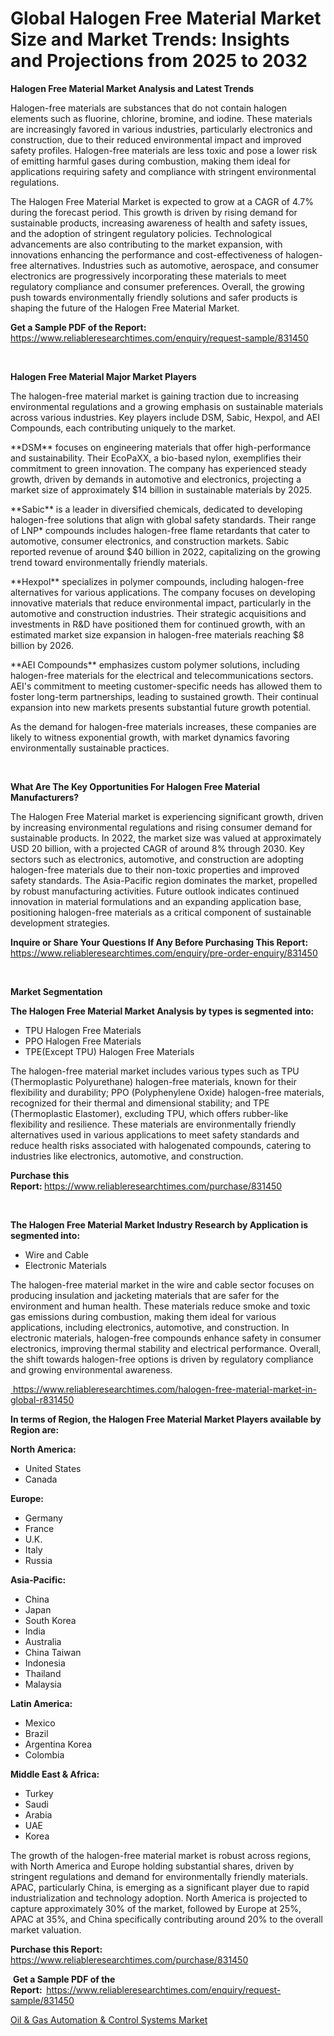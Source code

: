 <p><h1>Global Halogen Free Material Market Size and Market Trends: Insights and Projections from 2025 to 2032</h1></p><p><strong>Halogen Free Material Market Analysis and Latest Trends</strong></p>
<p><p>Halogen-free materials are substances that do not contain halogen elements such as fluorine, chlorine, bromine, and iodine. These materials are increasingly favored in various industries, particularly electronics and construction, due to their reduced environmental impact and improved safety profiles. Halogen-free materials are less toxic and pose a lower risk of emitting harmful gases during combustion, making them ideal for applications requiring safety and compliance with stringent environmental regulations.</p><p>The Halogen Free Material Market is expected to grow at a CAGR of 4.7% during the forecast period. This growth is driven by rising demand for sustainable products, increasing awareness of health and safety issues, and the adoption of stringent regulatory policies. Technological advancements are also contributing to the market expansion, with innovations enhancing the performance and cost-effectiveness of halogen-free alternatives. Industries such as automotive, aerospace, and consumer electronics are progressively incorporating these materials to meet regulatory compliance and consumer preferences. Overall, the growing push towards environmentally friendly solutions and safer products is shaping the future of the Halogen Free Material Market.</p></p>
<p><strong>Get a Sample PDF of the Report:&nbsp;</strong> <a href="https://www.reliableresearchtimes.com/enquiry/request-sample/831450?utm_campaign=2326&utm_medium=2&utm_source=Github&utm_content=ia&utm_term=25032025&utm_id=halogen-free-material">https://www.reliableresearchtimes.com/enquiry/request-sample/831450</a></p>
<p>&nbsp;</p>
<p><strong>Halogen Free Material Major Market Players</strong></p>
<p><p>The halogen-free material market is gaining traction due to increasing environmental regulations and a growing emphasis on sustainable materials across various industries. Key players include DSM, Sabic, Hexpol, and AEI Compounds, each contributing uniquely to the market.</p><p>**DSM** focuses on engineering materials that offer high-performance and sustainability. Their EcoPaXX, a bio-based nylon, exemplifies their commitment to green innovation. The company has experienced steady growth, driven by demands in automotive and electronics, projecting a market size of approximately $14 billion in sustainable materials by 2025.</p><p>**Sabic** is a leader in diversified chemicals, dedicated to developing halogen-free solutions that align with global safety standards. Their range of LNP* compounds includes halogen-free flame retardants that cater to automotive, consumer electronics, and construction markets. Sabic reported revenue of around $40 billion in 2022, capitalizing on the growing trend toward environmentally friendly materials.</p><p>**Hexpol** specializes in polymer compounds, including halogen-free alternatives for various applications. The company focuses on developing innovative materials that reduce environmental impact, particularly in the automotive and construction industries. Their strategic acquisitions and investments in R&D have positioned them for continued growth, with an estimated market size expansion in halogen-free materials reaching $8 billion by 2026.</p><p>**AEI Compounds** emphasizes custom polymer solutions, including halogen-free materials for the electrical and telecommunications sectors. AEI's commitment to meeting customer-specific needs has allowed them to foster long-term partnerships, leading to sustained growth. Their continual expansion into new markets presents substantial future growth potential.</p><p>As the demand for halogen-free materials increases, these companies are likely to witness exponential growth, with market dynamics favoring environmentally sustainable practices.</p></p>
<p>&nbsp;</p>
<p><strong>What Are The Key Opportunities For Halogen Free Material Manufacturers?</strong></p>
<p><p>The Halogen Free Material market is experiencing significant growth, driven by increasing environmental regulations and rising consumer demand for sustainable products. In 2022, the market size was valued at approximately USD 20 billion, with a projected CAGR of around 8% through 2030. Key sectors such as electronics, automotive, and construction are adopting halogen-free materials due to their non-toxic properties and improved safety standards. The Asia-Pacific region dominates the market, propelled by robust manufacturing activities. Future outlook indicates continued innovation in material formulations and an expanding application base, positioning halogen-free materials as a critical component of sustainable development strategies.</p></p>
<p><strong>Inquire or Share Your Questions If Any Before Purchasing This Report:</strong> <a href="https://www.reliableresearchtimes.com/enquiry/pre-order-enquiry/831450?utm_campaign=2326&utm_medium=2&utm_source=Github&utm_content=ia&utm_term=25032025&utm_id=halogen-free-material">https://www.reliableresearchtimes.com/enquiry/pre-order-enquiry/831450</a></p>
<p>&nbsp;</p>
<p><strong>Market Segmentation</strong></p>
<p><strong>The Halogen Free Material Market Analysis by types is segmented into:</strong></p>
<p><ul><li>TPU Halogen Free Materials</li><li>PPO Halogen Free Materials</li><li>TPE(Except TPU) Halogen Free Materials</li></ul></p>
<p><p>The halogen-free material market includes various types such as TPU (Thermoplastic Polyurethane) halogen-free materials, known for their flexibility and durability; PPO (Polyphenylene Oxide) halogen-free materials, recognized for their thermal and dimensional stability; and TPE (Thermoplastic Elastomer), excluding TPU, which offers rubber-like flexibility and resilience. These materials are environmentally friendly alternatives used in various applications to meet safety standards and reduce health risks associated with halogenated compounds, catering to industries like electronics, automotive, and construction.</p></p>
<p><strong>Purchase this Report:&nbsp;</strong><a href="https://www.reliableresearchtimes.com/purchase/831450?utm_campaign=2326&utm_medium=2&utm_source=Github&utm_content=ia&utm_term=25032025&utm_id=halogen-free-material">https://www.reliableresearchtimes.com/purchase/831450</a></p>
<p>&nbsp;</p>
<p><strong>The Halogen Free Material Market Industry Research by Application is segmented into:</strong></p>
<p><ul><li>Wire and Cable</li><li>Electronic Materials</li></ul></p>
<p><p>The halogen-free material market in the wire and cable sector focuses on producing insulation and jacketing materials that are safer for the environment and human health. These materials reduce smoke and toxic gas emissions during combustion, making them ideal for various applications, including electronics, automotive, and construction. In electronic materials, halogen-free compounds enhance safety in consumer electronics, improving thermal stability and electrical performance. Overall, the shift towards halogen-free options is driven by regulatory compliance and growing environmental awareness.</p></p>
<p><a href="https://www.reliableresearchtimes.com/halogen-free-material-market-in-global-r831450?utm_campaign=2326&utm_medium=2&utm_source=Github&utm_content=ia&utm_term=25032025&utm_id=halogen-free-material">&nbsp;https://www.reliableresearchtimes.com/halogen-free-material-market-in-global-r831450</a></p>
<p><strong>In terms of Region, the Halogen Free Material Market Players available by Region are:</strong></p>
<p>
    <p> <strong> North America: </strong>
        <ul>
            <li>United States</li>
            <li>Canada</li>
        </ul>
        </p> 
    <p> <strong> Europe: </strong>
        <ul>
            <li>Germany</li>
            <li>France</li>
            <li>U.K.</li>
            <li>Italy</li>
            <li>Russia</li>
        </ul>
        </p> 
    <p> <strong> Asia-Pacific: </strong>
        <ul>
            <li>China</li>
            <li>Japan</li>
            <li>South Korea</li>
            <li>India</li>
            <li>Australia</li>
            <li>China Taiwan</li>
            <li>Indonesia</li>
            <li>Thailand</li>
            <li>Malaysia</li>
        </ul>
        </p> 
    <p> <strong> Latin America: </strong>
        <ul>
            <li>Mexico</li>
            <li>Brazil</li>
            <li>Argentina Korea</li>
            <li>Colombia</li>
        </ul>
        </p> 
    <p> <strong> Middle East & Africa: </strong>
        <ul>
            <li>Turkey</li>
            <li>Saudi</li>
            <li>Arabia</li>
            <li>UAE</li>
            <li>Korea</li>
        </ul>
    </p>
    </p>
<p><p>The growth of the halogen-free material market is robust across regions, with North America and Europe holding substantial shares, driven by stringent regulations and demand for environmentally friendly materials. APAC, particularly China, is emerging as a significant player due to rapid industrialization and technology adoption. North America is projected to capture approximately 30% of the market, followed by Europe at 25%, APAC at 35%, and China specifically contributing around 20% to the overall market valuation.</p></p>
<p><strong>Purchase this Report: </strong><a href="https://www.reliableresearchtimes.com/purchase/831450?utm_campaign=2326&utm_medium=2&utm_source=Github&utm_content=ia&utm_term=25032025&utm_id=halogen-free-material">https://www.reliableresearchtimes.com/purchase/831450</a></p>
<p>&nbsp;<strong>Get a Sample PDF of the Report:&nbsp;&nbsp;</strong><a href="https://www.reliableresearchtimes.com/enquiry/request-sample/831450?utm_campaign=2326&utm_medium=2&utm_source=Github&utm_content=ia&utm_term=25032025&utm_id=halogen-free-material">https://www.reliableresearchtimes.com/enquiry/request-sample/831450</a></p>
<p><strong></strong></p>
<p><p><a href="https://github.com/NargisHussain75/Market-Research-Report-List-1/blob/main/oil-gas-automation-control-systems-market.md?utm_campaign=2326&utm_medium=2&utm_source=Github&utm_content=ia&utm_term=25032025&utm_id=halogen-free-material">Oil & Gas Automation & Control Systems Market</a></p></p>
